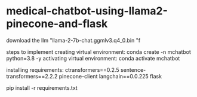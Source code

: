 # medical-chatbot-using-llama2-pinecone-and-flask

download the llm "llama-2-7b-chat.ggmlv3.q4_0.bin
"f

steps to implement 
creating virtual environment:
conda create -n mchatbot python=3.8 -y
activating virtual environment:
conda activate mchatbot

installing requirements:
ctransformers==0.2.5
sentence-transformers==2.2.2
pinecone-client
langchain==0.0.225
flask

pip install -r requirements.txt

